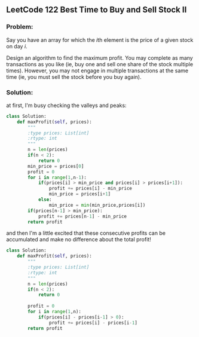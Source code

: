 ## LeetCode 122 Best Time to Buy and Sell Stock II

### Problem:

Say you have an array for which the *i*th element is the price of a given stock on day *i*.

Design an algorithm to find the maximum profit. You may complete as many transactions as you like (ie, buy one and sell one share of the stock multiple times). However, you may not engage in multiple transactions at the same time (ie, you must sell the stock before you buy again).



### Solution:

at first, I'm busy checking the valleys and peaks:

```python
class Solution:
    def maxProfit(self, prices):
        """
        :type prices: List[int]
        :rtype: int
        """
        n = len(prices)
        if(n < 2):
            return 0
        min_price = prices[0]
        profit = 0
        for i in range(1,n-1):
            if(prices[i] > min_price and prices[i] > prices[i+1]):
                profit += prices[i] - min_price
                min_price = prices[i+1]
            else:
                min_price = min(min_price,prices[i])
        if(prices[n-1] > min_price):
            profit += prices[n-1] - min_price
        return profit
```

and then I'm a little excited that these consecutive profits can be accumulated and make no difference about the total profit!

```python
class Solution:
    def maxProfit(self, prices):
        """
        :type prices: List[int]
        :rtype: int
        """
        n = len(prices)
        if(n < 2):
            return 0
        
        profit = 0
        for i in range(1,n):
            if(prices[i] - prices[i-1] > 0):
                profit += prices[i] - prices[i-1]
        return profit
```

